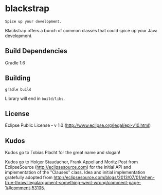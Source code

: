 blackstrap
==========

`Spice up your development.`

Blackstrap offers a bunch of common classes that could spice up your Java development.

Build Dependencies
------------------

Gradle 1.6

Building
--------

`gradle build`

Library will end in `build/libs`.

License
-------

Eclipse Public License - v 1.0 (http://www.eclipse.org/legal/epl-v10.html)

Kudos
-----

Kudos go to Tobias Placht for the great name and slogan!

Kudos go to Holger Staudacher, Frank Appel and Moritz Post from 
EclipseSource (http://eclipsesource.com) for the initial API and implementation of the "Clauses" 
class. Idea and initial implementation gratefully adopted from 
http://eclipsesource.com/blogs/2013/07/01/when-true-throwillegalargument-something-went-wrong/comment-page-1/#comment-53105.

